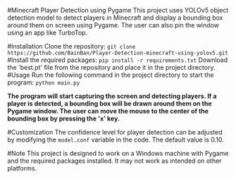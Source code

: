 #Minecraft Player Detection using Pygame
This project uses YOLOv5 object detection model to detect players in Minecraft and display a bounding box around them on screen using Pygame. The user can also pin the window using an app like TurboTop.

#Installation
Clone the repository:
```git clone https://github.com/BainBan/Player-Detection-minecraft-using-yolov5.git```
#Install the required packages:
```pip install -r requirements.txt```
Download the 'best.pt' file from the repository and place it in the project directory.
#Usage
Run the following command in the project directory to start the program:
```python main.py```


**The program will start capturing the screen and detecting players. If a player is detected, a bounding box will be drawn around them on the Pygame window. The user can move the mouse to the center of the bounding box by pressing the 'x' key.**


#Customization
The confidence level for player detection can be adjusted by modifying the ```model.conf``` variable in the code. The default value is 0.10.

#Note
This project is designed to work on a Windows machine with Pygame and the required packages installed. It may not work as intended on other platforms.
